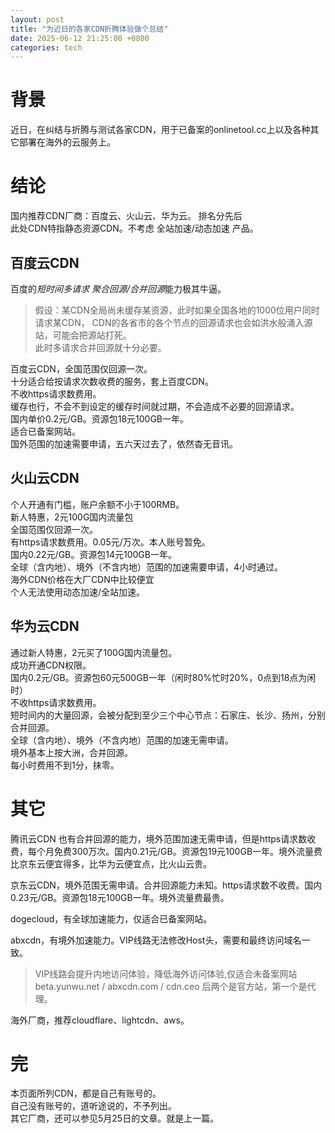 ```yaml
---
layout: post
title: "为近日的各家CDN折腾体验做个总结"
date: 2025-06-12 21:25:00 +0800
categories: tech
---
```


# 背景  
近日，在纠结与折腾与测试各家CDN，用于已备案的onlinetool.cc上以及各种其它部署在海外的云服务上。  

# 结论  
国内推荐CDN厂商：百度云、火山云、华为云。  排名分先后  
此处CDN特指静态资源CDN。不考虑 全站加速/动态加速 产品。  

## 百度云CDN
百度的*短时间多请求* *聚合回源/合并回源*能力极其牛逼。  
> 假设：某CDN全局尚未缓存某资源，此时如果全国各地的1000位用户同时请求某CDN，
CDN的各省市的各个节点的回源请求也会如洪水般涌入源站，可能会把源站打死。  
此时多请求合并回源就十分必要。  

百度云CDN，全国范围仅回源一次。  
十分适合给按请求次数收费的服务，套上百度CDN。  
不收https请求数费用。  
缓存也行，不会不到设定的缓存时间就过期，不会造成不必要的回源请求。  
国内单价0.2元/GB。资源包18元100GB一年。  
适合已备案网站。  
国外范围的加速需要申请，五六天过去了，依然杳无音讯。  

## 火山云CDN  
个人开通有门槛，账户余额不小于100RMB。  
新人特惠，2元100G国内流量包  
全国范围仅回源一次。  
有https请求数费用。0.05元/万次。本人账号暂免。  
国内0.22元/GB。资源包14元100GB一年。  
全球（含内地）、境外（不含内地）范围的加速需要申请，4小时通过。  
海外CDN价格在大厂CDN中比较便宜  
个人无法使用动态加速/全站加速。  

## 华为云CDN  
通过新人特惠，2元买了100G国内流量包。  
成功开通CDN权限。  
国内0.2元/GB。资源包60元500GB一年（闲时80%忙时20%，0点到18点为闲时）  
不收https请求数费用。  
短时间内的大量回源，会被分配到至少三个中心节点：石家庄、长沙、扬州，分别合并回源。  
全球（含内地）、境外（不含内地）范围的加速无需申请。  
境外基本上按大洲，合并回源。  
每小时费用不到1分，抹零。  

# 其它  
腾讯云CDN 也有合并回源的能力，境外范围加速无需申请，但是https请求数收费，每个月免费300万次。国内0.21元/GB。资源包19元100GB一年。境外流量费比京东云便宜得多，比华为云便宜点，比火山云贵。  

京东云CDN，境外范围无需申请。合并回源能力未知。https请求数不收费。国内0.23元/GB。资源包18元100GB一年。境外流量费最贵。  

dogecloud，有全球加速能力，仅适合已备案网站。  

abxcdn，有境外加速能力。VIP线路无法修改Host头，需要和最终访问域名一致。  
> VIP线路会提升内地访问体验，降低海外访问体验,仅适合未备案网站  
> beta.yunwu.net / abxcdn.com / cdn.ceo  后两个是官方站，第一个是代理。  

海外厂商，推荐cloudflare、lightcdn、aws。  

# 完  
本页面所列CDN，都是自己有账号的。  
自己没有账号的，道听途说的，不予列出。  
其它厂商，还可以参见5月25日的文章。就是上一篇。  


